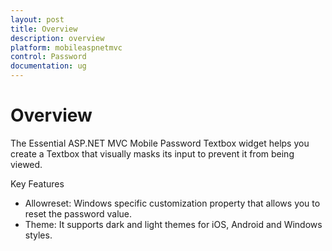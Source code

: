 ```yaml
---
layout: post
title: Overview
description: overview
platform: mobileaspnetmvc
control: Password
documentation: ug
---
```


# Overview

The Essential ASP.NET MVC Mobile Password Textbox widget helps you create a Textbox that visually masks its input to prevent it from being viewed.

Key Features

* Allowreset: Windows specific customization property that allows you to reset the password value.
* Theme: It supports dark and light themes for iOS, Android and Windows styles.
